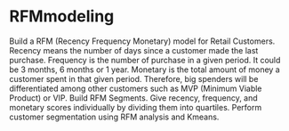 # RFMmodeling
Build a RFM (Recency Frequency Monetary) model for Retail Customers.
Recency means the number of days since a customer made the last purchase. 
Frequency is the number of purchase in a given period. It could be 3 months, 6 months or 1 year. Monetary is the total amount of money a customer spent in that given period. 
Therefore, big spenders will be differentiated among other customers such as MVP (Minimum Viable Product) or VIP.
Build RFM Segments. Give recency, frequency, and monetary scores individually by dividing them into quartiles.
Perform customer segmentation using RFM analysis and Kmeans.
